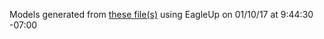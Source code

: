 Models generated from [these file(s)](https://raw.github.com/sparkfun/MicroSD_Sniffer/cb837970e6bd69acb9d3e0466fef1f0d04ab7078/Hardware/SparkFun_MicroSD_Sniffer.brd) using EagleUp on 01/10/17 at 9:44:30 -07:00
